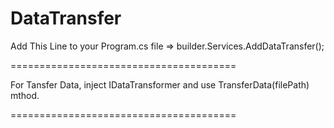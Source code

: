 # DataTransfer



Add This Line to your Program.cs file => builder.Services.AddDataTransfer();

=======================================

For Tansfer Data, inject IDataTransformer and use TransferData(filePath) mthod.

=======================================

